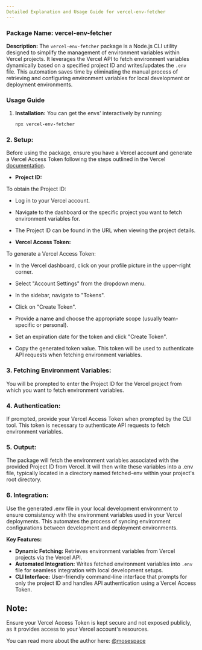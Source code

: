 ```yaml
---
Detailed Explanation and Usage Guide for vercel-env-fetcher
---
```


### Package Name: vercel-env-fetcher

**Description:**
The `vercel-env-fetcher` package is a Node.js CLI utility designed to simplify the management of environment variables within Vercel projects. It leverages the Vercel API to fetch environment variables dynamically based on a specified project ID and writes/updates the `.env` file. This automation saves time by eliminating the manual process of retrieving and configuring environment variables for local development or deployment environments.


### Usage Guide

1. **Installation:**
   You can get the envs' interactively by running:

   ```bash
   npx vercel-env-fetcher
   ```

### 2. Setup:

Before using the package, ensure you have a Vercel account and generate a Vercel Access Token following the steps outlined in the Vercel [documentation](https://vercel.com/docs/rest-api#creating-an-access-token).

- **Project ID:**

To obtain the Project ID:

- Log in to your Vercel account.

- Navigate to the dashboard or the specific project you want to fetch environment variables for.

- The Project ID can be found in the URL when viewing the project details.

- **Vercel Access Token:**

To generate a Vercel Access Token:

- In the Vercel dashboard, click on your profile picture in the upper-right corner.

- Select "Account Settings" from the dropdown menu.

- In the sidebar, navigate to "Tokens".

- Click on "Create Token".

- Provide a name and choose the appropriate scope (usually team-specific or personal).

- Set an expiration date for the token and click "Create Token".

- Copy the generated token value. This token will be used to authenticate API requests when fetching environment variables.

### 3. **Fetching Environment Variables:**

You will be prompted to enter the Project ID for the Vercel project from which you want to fetch environment variables.

### 4. Authentication:

If prompted, provide your Vercel Access Token when prompted by the CLI tool. This token is necessary to authenticate API requests to fetch environment variables.

### 5. Output:

The package will fetch the environment variables associated with the provided Project ID from Vercel. It will then write these variables into a .env file, typically located in a directory named fetched-env within your project's root directory.

### 6. Integration:

Use the generated .env file in your local development environment to ensure consistency with the environment variables used in your Vercel deployments. This automates the process of syncing environment configurations between development and deployment environments.

**Key Features:**

- **Dynamic Fetching:** Retrieves environment variables from Vercel projects via the Vercel API.
- **Automated Integration:** Writes fetched environment variables into `.env` file for seamless integration with local development setups.
- **CLI Interface:** User-friendly command-line interface that prompts for only the project ID and handles API authentication using a Vercel Access Token.



## Note:

Ensure your Vercel Access Token is kept secure and not exposed publicly, as it provides access to your Vercel account's resources.

You can read more about the author here: [@mosespace](https://www.mosespace.com)
